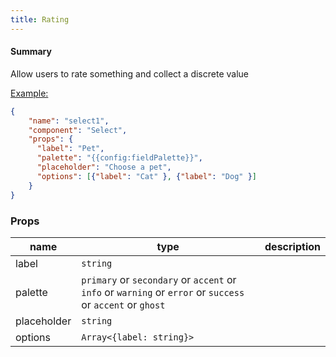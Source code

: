 ```yaml
---
title: Rating
---
```


#### Summary

Allow users to rate something and collect a discrete value

<u>Example:</u>

```JSON
{
    "name": "select1",
    "component": "Select",
    "props": {
      "label": "Pet",
      "palette": "{{config:fieldPalette}}",
      "placeholder": "Choose a pet",
      "options": [{"label": "Cat" }, {"label": "Dog" }]
    }
}
```

### Props

| name        | type                                                                                                       | description |
| ----------- | ---------------------------------------------------------------------------------------------------------- | ----------- |
| label       | `string`                                                                                                   |             |
| palette     | `primary` or `secondary` or `accent` or `info` or `warning` or `error` or `success` or `accent` or `ghost` |             |
| placeholder | `string`                                                                                                   |             |
| options     | `Array<{label: string}>`                                                                                   |             |
